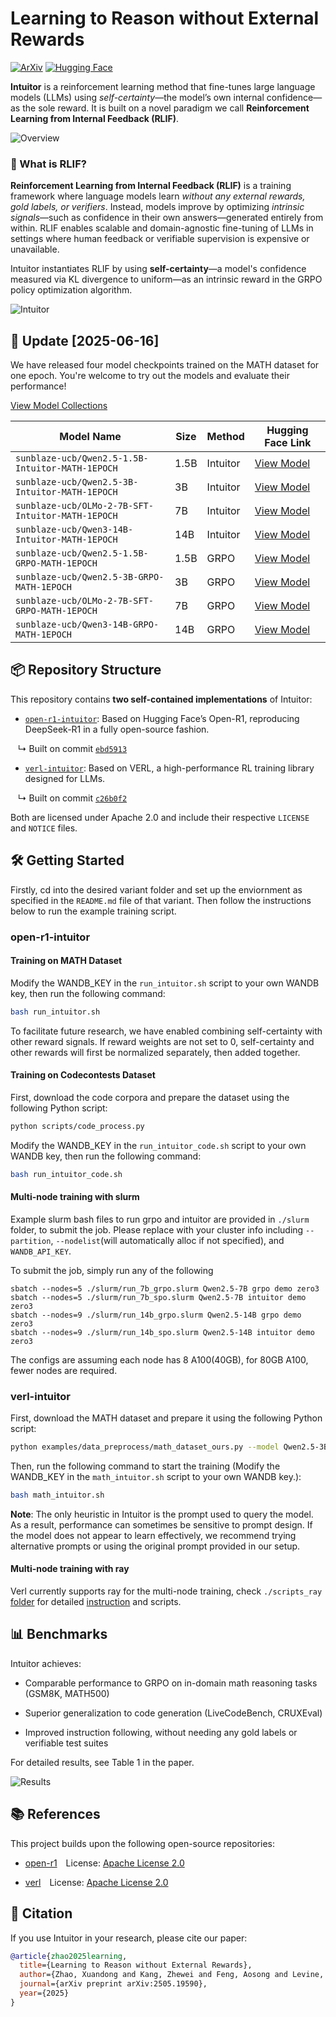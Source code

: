 # Learning to Reason without External Rewards

[![ArXiv](https://img.shields.io/badge/arXiv-2505.19590-b31b1b?style=flat&logo=arxiv&logoColor=white)](https://arxiv.org/abs/2505.19590)
[![Hugging Face](https://img.shields.io/badge/HuggingFace-Intuitor-orange?logo=huggingface&logoColor=white)](https://huggingface.co/collections/sunblaze-ucb/intuitor-684f895c78ed2d3ef3a678b3)

**Intuitor** is a reinforcement learning method that fine-tunes large language models (LLMs) using *self-certainty*—the model’s own internal confidence—as the sole reward. It is built on a novel paradigm we call **Reinforcement Learning from Internal Feedback (RLIF)**.

![Overview](figs/rlif.png)

### 🧭 What is RLIF?

**Reinforcement Learning from Internal Feedback (RLIF)** is a training framework where language models learn *without any external rewards, gold labels, or verifiers*. Instead, models improve by optimizing *intrinsic signals*—such as confidence in their own answers—generated entirely from within. RLIF enables scalable and domain-agnostic fine-tuning of LLMs in settings where human feedback or verifiable supervision is expensive or unavailable.

Intuitor instantiates RLIF by using **self-certainty**—a model's confidence measured via KL divergence to uniform—as an intrinsic reward in the GRPO policy optimization algorithm.

![Intuitor](figs/intuitor.png)

## 🚀 Update [2025-06-16]

We have released four model checkpoints trained on the MATH dataset for one epoch. You're welcome to try out the models and evaluate their performance!

[View Model Collections](https://huggingface.co/collections/sunblaze-ucb/intuitor-684f895c78ed2d3ef3a678b3)

| Model Name | Size | Method | Hugging Face Link |
|------------|------|--------|--------------------|
| `sunblaze-ucb/Qwen2.5-1.5B-Intuitor-MATH-1EPOCH` | 1.5B | Intuitor | [View Model](https://huggingface.co/sunblaze-ucb/Qwen2.5-1.5B-Intuitor-MATH-1EPOCH) |
| `sunblaze-ucb/Qwen2.5-3B-Intuitor-MATH-1EPOCH` | 3B   | Intuitor | [View Model](https://huggingface.co/sunblaze-ucb/Qwen2.5-3B-Intuitor-MATH-1EPOCH) |
| `sunblaze-ucb/OLMo-2-7B-SFT-Intuitor-MATH-1EPOCH` | 7B   | Intuitor | [View Model](https://huggingface.co/sunblaze-ucb/OLMo-2-7B-SFT-Intuitor-MATH-1EPOCH) |
| `sunblaze-ucb/Qwen3-14B-Intuitor-MATH-1EPOCH` | 14B  | Intuitor | [View Model](https://huggingface.co/sunblaze-ucb/Qwen3-14B-Intuitor-MATH-1EPOCH) |
| `sunblaze-ucb/Qwen2.5-1.5B-GRPO-MATH-1EPOCH` | 1.5B | GRPO | [View Model](https://huggingface.co/sunblaze-ucb/Qwen2.5-1.5B-GRPO-MATH-1EPOCH) |
| `sunblaze-ucb/Qwen2.5-3B-GRPO-MATH-1EPOCH` | 3B   | GRPO | [View Model](https://huggingface.co/sunblaze-ucb/Qwen2.5-3B-GRPO-MATH-1EPOCH) |
| `sunblaze-ucb/OLMo-2-7B-SFT-GRPO-MATH-1EPOCH` | 7B   | GRPO | [View Model](https://huggingface.co/sunblaze-ucb/OLMo-2-7B-SFT-GRPO-MATH-1EPOCH) |
| `sunblaze-ucb/Qwen3-14B-GRPO-MATH-1EPOCH` | 14B  | GRPO | [View Model](https://huggingface.co/sunblaze-ucb/Qwen3-14B-GRPO-MATH-1EPOCH) |




## 📦 Repository Structure

This repository contains **two self-contained implementations** of Intuitor:

- [`open-r1-intuitor`](./open-r1-intuitor/README.md): Based on Hugging Face’s Open-R1, reproducing DeepSeek-R1 in a fully open-source fashion.

&nbsp;&nbsp; ↳ Built on commit [`ebd5913`](https://github.com/huggingface/open-r1/tree/ebd5913a85d60819d68a209a030583740fdf98a8)

- [`verl-intuitor`](./verl-intuitor/README.md): Based on VERL, a high-performance RL training library designed for LLMs.

&nbsp;&nbsp; ↳ Built on commit [`c26b0f2`](https://github.com/volcengine/verl/tree/c26b0f29062b7cf6a738a6f33f32bcf82d992a10)


Both are licensed under Apache 2.0 and include their respective `LICENSE` and `NOTICE` files.



## 🛠️ Getting Started

Firstly, cd into the desired variant folder and set up the enviornment as specified in the `README.md` file of that variant. Then follow the instructions below to run the example training script.

### open-r1-intuitor

#### Training on MATH Dataset

Modify the WANDB_KEY in the `run_intuitor.sh` script to your own WANDB key, then run the following command:

```bash
bash run_intuitor.sh
```

To facilitate future research, we have enabled combining self-certainty with other reward signals. If reward weights are not set to 0, self-certainty and other rewards will first be normalized separately, then added together.

#### Training on Codecontests Dataset

First, download the code corpora and prepare the dataset using the following Python script:

```bash
python scripts/code_process.py
```

Modify the WANDB_KEY in the `run_intuitor_code.sh` script to your own WANDB key, then run the following command:

```bash
bash run_intuitor_code.sh
```
#### Multi-node training with slurm
Example slurm bash files to run grpo and intuitor are provided in `./slurm` folder, to submit the job. Please replace with your cluster info including `--partition`,  `--nodelist`(will automatically alloc if not specified), and `WANDB_API_KEY`.

To submit the job, simply run any of the following
```
sbatch --nodes=5 ./slurm/run_7b_grpo.slurm Qwen2.5-7B grpo demo zero3
sbatch --nodes=5 ./slurm/run_7b_spo.slurm Qwen2.5-7B intuitor demo zero3
sbatch --nodes=9 ./slurm/run_14b_grpo.slurm Qwen2.5-14B grpo demo zero3
sbatch --nodes=9 ./slurm/run_14b_spo.slurm Qwen2.5-14B intuitor demo zero3
```
The configs are assuming each node has 8 A100(40GB), for 80GB A100, fewer nodes are required.


### verl-intuitor

First, download the MATH dataset and prepare it using the following Python script:

```bash
python examples/data_preprocess/math_dataset_ours.py --model Qwen2.5-3B
```

Then, run the following command to start the training (Modify the WANDB_KEY in the `math_intuitor.sh` script to your own WANDB key.):

```bash
bash math_intuitor.sh
```


**Note**: The only heuristic in Intuitor is the prompt used to query the model. As a result, performance can sometimes be sensitive to prompt design. If the model does not appear to learn effectively, we recommend trying alternative prompts or using the original prompt provided in our setup.

#### Multi-node training with ray
Verl currently supports ray for the multi-node training, check `./scripts_ray` [folder](./verl-intuitor/scripts_ray/) for detailed [instruction](./verl-intuitor/scripts_ray/README.md) and scripts.


## 📊 Benchmarks

Intuitor achieves:

- Comparable performance to GRPO on in-domain math reasoning tasks (GSM8K, MATH500)

- Superior generalization to code generation (LiveCodeBench, CRUXEval)

- Improved instruction following, without needing any gold labels or verifiable test suites

For detailed results, see Table 1 in the paper.

![Results](figs/results.png)

## 📚 References

This project builds upon the following open-source repositories:

- [open-r1](https://github.com/huggingface/open-r1) License: [Apache License 2.0](https://github.com/huggingface/open-r1/blob/main/LICENSE)

- [verl](https://github.com/volcengine/verl) License: [Apache License 2.0](https://github.com/volcengine/verl/blob/main/LICENSE)


## 📄 Citation

If you use Intuitor in your research, please cite our paper:
```bibtex
@article{zhao2025learning,
  title={Learning to Reason without External Rewards},
  author={Zhao, Xuandong and Kang, Zhewei and Feng, Aosong and Levine, Sergey and Song, Dawn},
  journal={arXiv preprint arXiv:2505.19590},
  year={2025}
}
```


